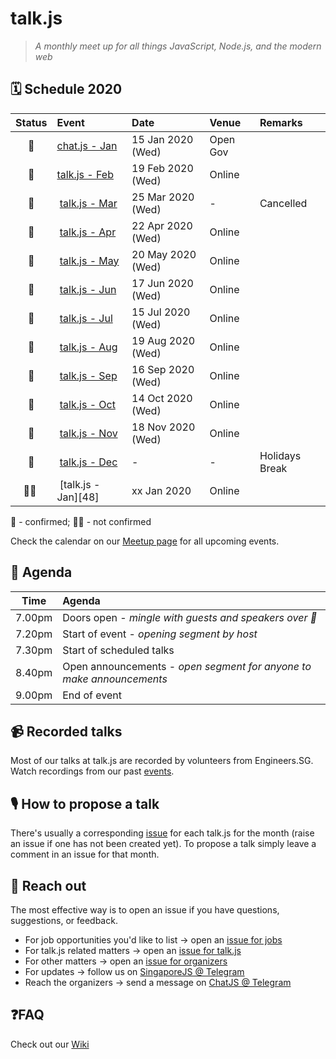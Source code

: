 # talk.js

> _A monthly meet up for all things JavaScript, Node.js, and the modern web_

## 🗓 Schedule 2020

 Status | Event   | Date                         | Venue  | Remarks |
:------:|:--------|:-----------------------------|:-------|:--------|
 🤘 | [chat.js - Jan][31] | 15 Jan 2020 (Wed) | Open Gov |
 🤘 | [talk.js - Feb][32] | 19 Feb 2020 (Wed) | Online |
 🛑 | [talk.js - Mar][32] | 25 Mar 2020 (Wed) | - | Cancelled
 🤘 | [talk.js - Apr][34] | 22 Apr 2020 (Wed) | Online |
 🤘 | [talk.js - May][35] | 20 May 2020 (Wed) | Online |
 🤘 | [talk.js - Jun][37] | 17 Jun 2020 (Wed) | Online |
 🤘 | [talk.js - Jul][39] | 15 Jul 2020 (Wed) | Online |
 🤘 | [talk.js - Aug][40] | 19 Aug 2020 (Wed) | Online |
 🤘 | [talk.js - Sep][41] | 16 Sep 2020 (Wed) | Online |
 🤘 | [talk.js - Oct][42] | 14 Oct 2020 (Wed) | Online |
 🤘 | [talk.js - Nov][43] | 18 Nov 2020 (Wed) | Online |
 🎄 | [talk.js - Dec][#] | - | - | Holidays Break
 🤷‍♀️  | [talk.js - Jan][48] | xx Jan 2020 | Online |


🤘 - confirmed; 🤷‍♀️ - not confirmed

[#]: https://github.com/SingaporeJS/talk.js/issues/ "talk.js"
[31]: https://github.com/SingaporeJS/talk.js/issues/31 "chat.js - January 2020"
[32]: https://github.com/SingaporeJS/talk.js/issues/32 "chat.js - February 2020"
[34]: https://github.com/SingaporeJS/talk.js/issues/34
[35]: https://github.com/SingaporeJS/talk.js/issues/35
[37]: https://github.com/SingaporeJS/talk.js/issues/37
[39]: https://github.com/SingaporeJS/talk.js/issues/39
[40]: https://github.com/SingaporeJS/talk.js/issues/40
[41]: https://github.com/SingaporeJS/talk.js/issues/41
[42]: https://github.com/SingaporeJS/talk.js/issues/42
[43]: https://github.com/SingaporeJS/talk.js/issues/43



Check the calendar on our [Meetup page](https://www.meetup.com/Singapore-JS/events/) for all upcoming events.


## 📅 Agenda

Time   | Agenda
------ | :-----
7.00pm | Doors open - _mingle with guests and speakers over 🍕_
7.20pm | Start of event - _opening segment by host_
7.30pm | Start of scheduled talks
8.40pm | Open announcements - _open segment for anyone to make announcements_
9.00pm | End of event

## 📹 Recorded talks

Most of our talks at talk.js are recorded by volunteers from Engineers.SG. Watch recordings from our past [events](https://engineers.sg/organization/singaporejs).

## 🎙 How to propose a talk

There's usually a corresponding [issue](https://github.com/SingaporeJS/talk.js/issues) for each talk.js for the month (raise an issue if one has not been created yet). To propose a talk simply leave a comment in an issue for that month.

## 👋 Reach out

The most effective way is to open an issue if you have questions, suggestions, or feedback.

- For job opportunities you'd like to list -> open an [issue for jobs](https://github.com/SingaporeJS/jobs/issues/new)
- For talk.js related matters -> open an [issue for talk.js](https://github.com/SingaporeJS/talk.js/issues/new)
- For other matters -> open an [issue for organizers](https://github.com/SingaporeJS/organizers/issues/new)
- For updates -> follow us on [SingaporeJS @ Telegram](https://t.me/singaporejs)
- Reach the organizers -> send a message on [ChatJS @ Telegram](https://t.me/chatjs)

## ❓FAQ

Check out our [Wiki](https://github.com/SingaporeJS/talk.js/wiki)
